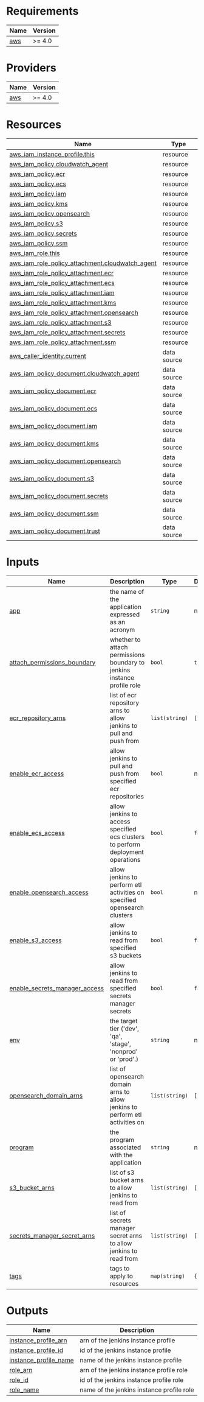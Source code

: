 <!-- BEGIN_TF_DOCS -->
# Requirements

| Name | Version |
|------|---------|
| <a name="requirement_aws"></a> [aws](#requirement\_aws) | >= 4.0 |

# Providers

| Name | Version |
|------|---------|
| <a name="provider_aws"></a> [aws](#provider\_aws) | >= 4.0 |

# Resources

| Name | Type |
|------|------|
| [aws_iam_instance_profile.this](https://registry.terraform.io/providers/hashicorp/aws/latest/docs/resources/iam_instance_profile) | resource |
| [aws_iam_policy.cloudwatch_agent](https://registry.terraform.io/providers/hashicorp/aws/latest/docs/resources/iam_policy) | resource |
| [aws_iam_policy.ecr](https://registry.terraform.io/providers/hashicorp/aws/latest/docs/resources/iam_policy) | resource |
| [aws_iam_policy.ecs](https://registry.terraform.io/providers/hashicorp/aws/latest/docs/resources/iam_policy) | resource |
| [aws_iam_policy.iam](https://registry.terraform.io/providers/hashicorp/aws/latest/docs/resources/iam_policy) | resource |
| [aws_iam_policy.kms](https://registry.terraform.io/providers/hashicorp/aws/latest/docs/resources/iam_policy) | resource |
| [aws_iam_policy.opensearch](https://registry.terraform.io/providers/hashicorp/aws/latest/docs/resources/iam_policy) | resource |
| [aws_iam_policy.s3](https://registry.terraform.io/providers/hashicorp/aws/latest/docs/resources/iam_policy) | resource |
| [aws_iam_policy.secrets](https://registry.terraform.io/providers/hashicorp/aws/latest/docs/resources/iam_policy) | resource |
| [aws_iam_policy.ssm](https://registry.terraform.io/providers/hashicorp/aws/latest/docs/resources/iam_policy) | resource |
| [aws_iam_role.this](https://registry.terraform.io/providers/hashicorp/aws/latest/docs/resources/iam_role) | resource |
| [aws_iam_role_policy_attachment.cloudwatch_agent](https://registry.terraform.io/providers/hashicorp/aws/latest/docs/resources/iam_role_policy_attachment) | resource |
| [aws_iam_role_policy_attachment.ecr](https://registry.terraform.io/providers/hashicorp/aws/latest/docs/resources/iam_role_policy_attachment) | resource |
| [aws_iam_role_policy_attachment.ecs](https://registry.terraform.io/providers/hashicorp/aws/latest/docs/resources/iam_role_policy_attachment) | resource |
| [aws_iam_role_policy_attachment.iam](https://registry.terraform.io/providers/hashicorp/aws/latest/docs/resources/iam_role_policy_attachment) | resource |
| [aws_iam_role_policy_attachment.kms](https://registry.terraform.io/providers/hashicorp/aws/latest/docs/resources/iam_role_policy_attachment) | resource |
| [aws_iam_role_policy_attachment.opensearch](https://registry.terraform.io/providers/hashicorp/aws/latest/docs/resources/iam_role_policy_attachment) | resource |
| [aws_iam_role_policy_attachment.s3](https://registry.terraform.io/providers/hashicorp/aws/latest/docs/resources/iam_role_policy_attachment) | resource |
| [aws_iam_role_policy_attachment.secrets](https://registry.terraform.io/providers/hashicorp/aws/latest/docs/resources/iam_role_policy_attachment) | resource |
| [aws_iam_role_policy_attachment.ssm](https://registry.terraform.io/providers/hashicorp/aws/latest/docs/resources/iam_role_policy_attachment) | resource |
| [aws_caller_identity.current](https://registry.terraform.io/providers/hashicorp/aws/latest/docs/data-sources/caller_identity) | data source |
| [aws_iam_policy_document.cloudwatch_agent](https://registry.terraform.io/providers/hashicorp/aws/latest/docs/data-sources/iam_policy_document) | data source |
| [aws_iam_policy_document.ecr](https://registry.terraform.io/providers/hashicorp/aws/latest/docs/data-sources/iam_policy_document) | data source |
| [aws_iam_policy_document.ecs](https://registry.terraform.io/providers/hashicorp/aws/latest/docs/data-sources/iam_policy_document) | data source |
| [aws_iam_policy_document.iam](https://registry.terraform.io/providers/hashicorp/aws/latest/docs/data-sources/iam_policy_document) | data source |
| [aws_iam_policy_document.kms](https://registry.terraform.io/providers/hashicorp/aws/latest/docs/data-sources/iam_policy_document) | data source |
| [aws_iam_policy_document.opensearch](https://registry.terraform.io/providers/hashicorp/aws/latest/docs/data-sources/iam_policy_document) | data source |
| [aws_iam_policy_document.s3](https://registry.terraform.io/providers/hashicorp/aws/latest/docs/data-sources/iam_policy_document) | data source |
| [aws_iam_policy_document.secrets](https://registry.terraform.io/providers/hashicorp/aws/latest/docs/data-sources/iam_policy_document) | data source |
| [aws_iam_policy_document.ssm](https://registry.terraform.io/providers/hashicorp/aws/latest/docs/data-sources/iam_policy_document) | data source |
| [aws_iam_policy_document.trust](https://registry.terraform.io/providers/hashicorp/aws/latest/docs/data-sources/iam_policy_document) | data source |

# Inputs

| Name | Description | Type | Default | Required |
|------|-------------|------|---------|:--------:|
| <a name="input_app"></a> [app](#input\_app) | the name of the application expressed as an acronym | `string` | n/a | yes |
| <a name="input_attach_permissions_boundary"></a> [attach\_permissions\_boundary](#input\_attach\_permissions\_boundary) | whether to attach permissions boundary to jenkins instance profile role | `bool` | `true` | no |
| <a name="input_ecr_repository_arns"></a> [ecr\_repository\_arns](#input\_ecr\_repository\_arns) | list of ecr repository arns to allow jenkins to pull and push from | `list(string)` | `[]` | no |
| <a name="input_enable_ecr_access"></a> [enable\_ecr\_access](#input\_enable\_ecr\_access) | allow jenkins to pull and push from specified ecr repositories | `bool` | n/a | yes |
| <a name="input_enable_ecs_access"></a> [enable\_ecs\_access](#input\_enable\_ecs\_access) | allow jenkins to access specified ecs clusters to perform deployment operations | `bool` | `false` | no |
| <a name="input_enable_opensearch_access"></a> [enable\_opensearch\_access](#input\_enable\_opensearch\_access) | allow jenkins to perform etl activities on specified opensearch clusters | `bool` | n/a | yes |
| <a name="input_enable_s3_access"></a> [enable\_s3\_access](#input\_enable\_s3\_access) | allow jenkins to read from specified s3 buckets | `bool` | `false` | no |
| <a name="input_enable_secrets_manager_access"></a> [enable\_secrets\_manager\_access](#input\_enable\_secrets\_manager\_access) | allow jenkins to read from specified secrets manager secrets | `bool` | `false` | no |
| <a name="input_env"></a> [env](#input\_env) | the target tier ('dev', 'qa', 'stage', 'nonprod' or 'prod'.) | `string` | n/a | yes |
| <a name="input_opensearch_domain_arns"></a> [opensearch\_domain\_arns](#input\_opensearch\_domain\_arns) | list of opensearch domain arns to allow jenkins to perform etl activities on | `list(string)` | `[]` | no |
| <a name="input_program"></a> [program](#input\_program) | the program associated with the application | `string` | n/a | yes |
| <a name="input_s3_bucket_arns"></a> [s3\_bucket\_arns](#input\_s3\_bucket\_arns) | list of s3 bucket arns to allow jenkins to read from | `list(string)` | `[]` | no |
| <a name="input_secrets_manager_secret_arns"></a> [secrets\_manager\_secret\_arns](#input\_secrets\_manager\_secret\_arns) | list of secrets manager secret arns to allow jenkins to read from | `list(string)` | `[]` | no |
| <a name="input_tags"></a> [tags](#input\_tags) | tags to apply to resources | `map(string)` | `{}` | no |

# Outputs

| Name | Description |
|------|-------------|
| <a name="output_instance_profile_arn"></a> [instance\_profile\_arn](#output\_instance\_profile\_arn) | arn of the jenkins instance profile |
| <a name="output_instance_profile_id"></a> [instance\_profile\_id](#output\_instance\_profile\_id) | id of the jenkins instance profile |
| <a name="output_instance_profile_name"></a> [instance\_profile\_name](#output\_instance\_profile\_name) | name of the jenkins instance profile |
| <a name="output_role_arn"></a> [role\_arn](#output\_role\_arn) | arn of the jenkins instance profile role |
| <a name="output_role_id"></a> [role\_id](#output\_role\_id) | id of the jenkins instance profile role |
| <a name="output_role_name"></a> [role\_name](#output\_role\_name) | name of the jenkins instance profile role |
<!-- END_TF_DOCS -->